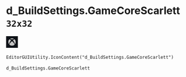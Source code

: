 # d_BuildSettings.GameCoreScarlett `32x32`
<img src="/img/d_BuildSettings.GameCoreScarlett.png" width=32 height=32>

``` CSharp
EditorGUIUtility.IconContent("d_BuildSettings.GameCoreScarlett")
```
```
d_BuildSettings.GameCoreScarlett
```
